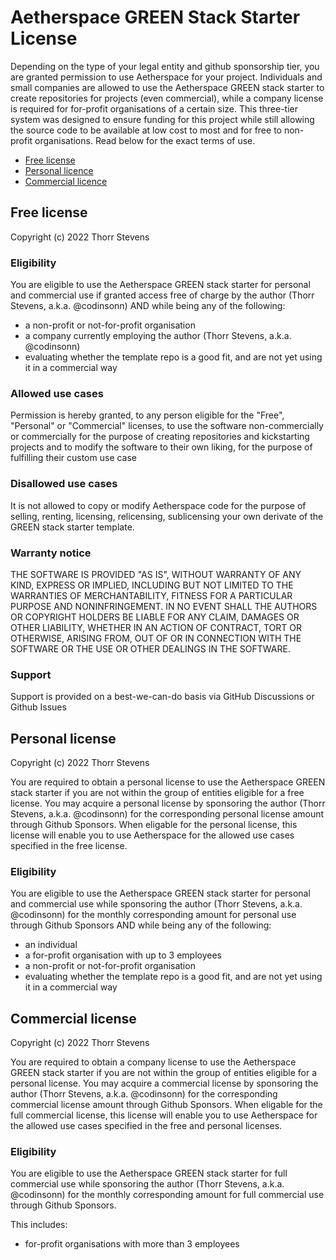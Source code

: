 # Aetherspace GREEN Stack Starter License

Depending on the type of your legal entity and github sponsorship tier, you are granted permission to use Aetherspace for your project. Individuals and small companies are allowed to use the Aetherspace GREEN stack starter to create repositories for projects (even commercial), while a company license is required for for-profit organisations of a certain size. This three-tier system was designed to ensure funding for this project while still allowing the source code to be available at low cost to most and for free to non-profit organisations. Read below for the exact terms of use.

- [Free license](#free-license)
- [Personal licence](#personal-license)
- [Commercial licence](#commercial-license)

## Free license

Copyright (c) 2022 Thorr Stevens

### Eligibility

You are eligible to use the Aetherspace GREEN stack starter for personal and commercial use if granted access free of charge by the author (Thorr Stevens, a.k.a. @codinsonn) AND while being any of the following:
- a non-profit or not-for-profit organisation
- a company currently employing the author (Thorr Stevens, a.k.a. @codinsonn)
- evaluating whether the template repo is a good fit, and are not yet using it in a commercial way

### Allowed use cases

Permission is hereby granted, to any person eligible for the "Free", "Personal" or "Commercial" licenses, to use the software non-commercially or commercially for the purpose of creating repositories and kickstarting projects and to modify the software to their own liking, for the purpose of fulfilling their custom use case

### Disallowed use cases

It is not allowed to copy or modify Aetherspace code for the purpose of selling, renting, licensing, relicensing, sublicensing your own derivate of the GREEN stack starter template.

### Warranty notice

THE SOFTWARE IS PROVIDED "AS IS", WITHOUT WARRANTY OF ANY KIND, EXPRESS OR
IMPLIED, INCLUDING BUT NOT LIMITED TO THE WARRANTIES OF MERCHANTABILITY,
FITNESS FOR A PARTICULAR PURPOSE AND NONINFRINGEMENT. IN NO EVENT SHALL THE
AUTHORS OR COPYRIGHT HOLDERS BE LIABLE FOR ANY CLAIM, DAMAGES OR OTHER
LIABILITY, WHETHER IN AN ACTION OF CONTRACT, TORT OR OTHERWISE, ARISING FROM,
OUT OF OR IN CONNECTION WITH THE SOFTWARE OR THE USE OR OTHER DEALINGS IN THE
SOFTWARE.

### Support

Support is provided on a best-we-can-do basis via GitHub Discussions or Github Issues

## Personal license

Copyright (c) 2022 Thorr Stevens

You are required to obtain a personal license to use the Aetherspace GREEN stack starter if you are not within the group of entities eligible for a free license. You may acquire a personal license by sponsoring the author (Thorr Stevens, a.k.a. @codinsonn) for the corresponding personal license amount through Github Sponsors. When eligable for the personal license, this license will enable you to use Aetherspace for the allowed use cases specified in the free license.

### Eligibility

You are eligible to use the Aetherspace GREEN stack starter for personal and commercial use while sponsoring the author (Thorr Stevens, a.k.a. @codinsonn) for the monthly corresponding amount for personal use through Github Sponsors AND while being any of the following:
- an individual
- a for-profit organisation with up to 3 employees
- a non-profit or not-for-profit organisation
- evaluating whether the template repo is a good fit, and are not yet using it in a commercial way

## Commercial license

Copyright (c) 2022 Thorr Stevens

You are required to obtain a company license to use the Aetherspace GREEN stack starter if you are not within the group of entities eligible for a personal license. You may acquire a commercial license by sponsoring the author (Thorr Stevens, a.k.a. @codinsonn) for the corresponding commercial license amount through Github Sponsors. When eligable for the full commercial license, this license will enable you to use Aetherspace for the allowed use cases specified in the free and personal licenses.

### Eligibility

You are eligible to use the Aetherspace GREEN stack starter for full commercial use while sponsoring the author (Thorr Stevens, a.k.a. @codinsonn) for the monthly corresponding amount for full commercial use through Github Sponsors.

This includes:
- for-profit organisations with more than 3 employees

